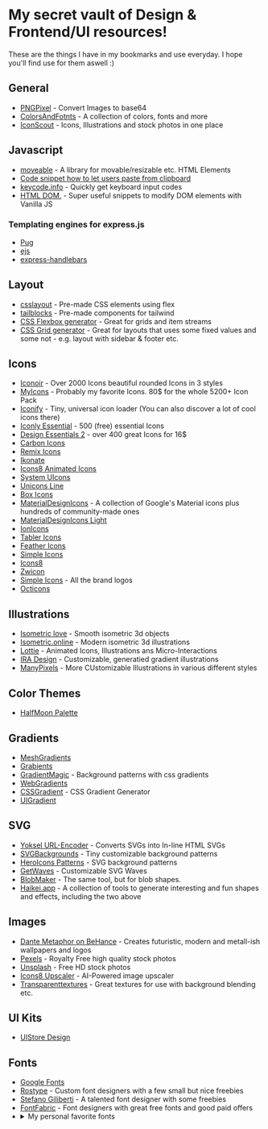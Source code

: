 # My secret vault of Design & Frontend/UI resources!
These are the things I have in my bookmarks and use everyday. I hope you'll find use for them aswell :)

## General
* [PNGPixel](https://png-pixel.com/) - Convert Images to base64
* [ColorsAndFotnts](https://www.colorsandfonts.com/) - A collection of colors, fonts and more
* [IconScout](https://iconscout.com/) - Icons, Illustrations and stock photos in one place

## Javascript
* [moveable](https://github.com/daybrush/moveable) - A library for movable/resizable etc. HTML Elements
* [Code snippet how to let users paste from clipboard](https://stackoverflow.com/questions/6333814/how-does-the-paste-image-from-clipboard-functionality-work-in-gmail-and-google-c)
* [keycode.info](https://keycode.info/) - Quickly get keyboard input codes
* [HTML DOM.](https://htmldom.dev/) - Super useful snippets to modify DOM elements with Vanilla JS 

### Templating engines for express.js
* [Pug](https://pugjs.org/api/getting-started.html)
* [ejs](https://ejs.co)
* [express-handlebars](https://www.npmjs.com/package/express-handlebars)

## Layout
* [csslayout](https://csslayout.io/patterns/) - Pre-made CSS elements using flex
* [tailblocks](https://mertjf.github.io/tailblocks/) - Pre-made components for tailwind
* [CSS Flexbox generator](https://flexgenerator.com/) - Great for grids and item streams
* [CSS Grid generator](https://cssgrid-generator.netlify.app/) - Great for layouts that uses some fixed values and some not - e.g. layout with sidebar & footer etc.

## Icons
* [Iconoir](https://iconoir.com/) - Over 2000 Icons beautiful rounded Icons in 3 styles
* [MyIcons](https://myicons.co) - Probably my favorite Icons. 80$ for the whole 5200+ Icon Pack
* [Iconify](https://iconify.design/) - Tiny, universal icon loader (You can also discover a lot of cool icons there)
* [Iconly Essential](https://ui8.net/piqodesign/products/iconly-essential-icons) - 500 (free) essential Icons
* [Design Essentials 2](https://ui8.net/aps/products/design-essentials-2) - over 400 great Icons for 16$
* [Carbon Icons](https://www.carbondesignsystem.com/guidelines/icons/library/)
* [Remix Icons](http://remixicon.com/)
* [Ikonate](https://ikonate.com/)
* [Icons8 Animated Icons](https://icons8.com/animated-icons)
* [System UIcons](https://systemuicons.com/)
* [Unicons Line](https://iconscout.com/unicons/explore/line)
* [Box Icons](https://boxicons.com/)
* [MaterialDesignIcons](https://materialdesignicons.com) - A collection of Google's Material icons plus hundreds of community-made ones
* [MaterialDesignIcons Light](https://creativemarket.com/templarian/348441-Material-Design-Icons-Light)
* [IonIcons](https://ionicons.com/)
* [Tabler Icons](https://tablericons.com/)
* [Feather Icons](https://feathericons.com/)
* [Simple Icons](https://simpleicons.org/)
* [Icons8](https://icons8.com)
* [Zwicon](https://www.zwicon.com)
* [Simple Icons](https://simpleicons.org) - All the brand logos
* [Octicons](https://octicons-primer.vercel.app/octicons)

## Illustrations
* [Isometric love](https://www.isometriclove.com/) - Smooth isometric 3d objects
* [Isometric.online](https://isometric.online/) - Modern isometric 3d illustrations
* [Lottie](https://lottiefiles.com/popular?sort=all-time) - Animated Icons, Illustrations ans Micro-Interactions
* [IRA Design](https://iradesign.io) - Customizable, generatied gradient illustrations
* [ManyPixels](https://www.manypixels.co/gallery/) - More CUstomizable Illustrations in various different styles

## Color Themes
* [HalfMoon Palette](https://www.gethalfmoon.com/docs/color-utilities/)

## Gradients
* [MeshGradients](https://www.ls.graphics/meshgradients)
* [Grabients](https://www.grabient.com/)
* [GradientMagic](https://www.gradientmagic.com/) - Background patterns with css gradients
* [WebGradients](https://webgradients.com/)
* [CSSGradient](https://cssgradient.io/) - CSS Gradient Generator
* [UIGradient](https://uigradients.com/)

## SVG
* [Yoksel URL-Encoder](https://yoksel.github.io/url-encoder/) - Converts SVGs into In-line HTML SVGs
* [SVGBackgrounds](https://www.svgbackgrounds.com/) - Tiny customizable background patterns
* [HeroIcons Patterns](https://heropatterns.com/) - SVG background patterns
* [GetWaves](https://getwaves.io) - Customizable SVG Waves
* [BlobMaker](https://www.blobmaker.app) - The same tool, but for blob shapes.
* [Haikei.app](https://haikei.app) - A collection of tools to generate interesting and fun shapes and effects, including the two above

## Images
* [Dante Metaphor on BeHance](https://www.behance.net/dantemetaphor) - Creates futuristic, modern and metall-ish wallpapers and logos
* [Pexels](https://pexels.com) - Royalty Free high quality stock photos
* [Unsplash](https://unsplash.com) - Free HD stock photos
* [Icons8 Upscaler](https://icons8.com/upscaler) - AI-Powered image upscaler
* [Transparenttextures](https://www.transparenttextures.com) - Great textures for use with background blending etc.

## UI Kits
* [UIStore Design](https://www.uistore.design)

## Fonts
* [Google Fonts](https://fonts.google.com/)
* [Rostype](http://rostype.com) - Custom font designers with a few small but nice freebies
* [Stefano Giliberti](https://www.brumale.xyz/) - A talented font designer with some freebies
* [FontFabric](https://www.fontfabric.com/) - Font designers with great free fonts and good paid offers
* <details>
  <summary>My personal favorite fonts</summary>
    <br><h2>Header Fonts</h2>
    <ul>
      <li>
        <details>
        <summary>Helvetica 83 Wide</summary>
          <img src="fonts/helvetica.png">
          <a href="https://www.fonts.com/font/linotype/neue-helvetica/83-extended-heavy">Buy</a><br><br>
        </details>
      </li>
      <li>
        <details>
        <summary>Do Hyeon</summary>
          <img src="fonts/hyeon.png">
          <a href="https://fonts.google.com/specimen/Do+Hyeon">Download</a><br><br>
        </details>
      </li>
      <li>
        <details>
        <summary>URW Geometric</summary>
          <img src="fonts/urw.png">
          <a href="https://www.myfonts.com/fonts/urw/geometric/">Buy</a><br><br>
        </details>
      </li>
    </ul>
    <br><h2>Text Block Fonts</h2>
    <ul>
      <li>
        <details>
        <summary>San Francisco Display</summary>
          <img src="fonts/sanfrancisco.png">
          <a href="https://developer.apple.com/fonts/">Download</a><br><br>
        </details>
      </li>
      <li>
        <details>
        <summary>Sequel Sans</summary>
          <img src="fonts/sequel.png">
          <a href="https://www.myfonts.com/fonts/ogj-typedesign/sequel-sans/">Buy</a><br><br>
        </details>
      </li>
      <li>
        <details>
        <summary>Titillium Web</summary>
          <img src="fonts/titillium.png">
          <a href="https://fonts.google.com/specimen/Titillium+Web">Download</a><br><br>
        </details>
      </li>
      <li>
        <details>
        <summary>Poppins</summary>
          <img src="fonts/poppins.png">
          <a href="https://fonts.google.com/specimen/Poppins">Download</a><br><br>
        </details>
      </li>
    </ul>
    <br><h2>Serif Fonts <sub><small><i>(Goes best with Headings)</i></small></sub></h2>
    <ul>
      <li>
        <details>
        <summary>New York</summary>
          <img src="fonts/newyork.png">
          <a href="https://developer.apple.com/fonts/">Download</a><br><br>
        </details>
      </li>
      <li>
        <details>
        <summary>Sparkling Moscow</summary>
          <img src="fonts/moscow.png">
          <a href="https://creativemarket.com/sensatype/4422537-Sparkling-Moscow-Font-Duo">Buy</a><br><br>
        </details>
      </li>
      <li>
        <details>
        <summary>Trajan Pro 3</summary>
          <img src="fonts/trajan.png">
          <a href="https://www.azfonts.de/load_font/trajan-pro-3.html">Download</a><br><br>
        </details>
      </li>
      <li>
        <details>
        <summary>Winchester</summary>
          <img src="fonts/winchester.png">
          <a href="https://www.dafont.com/winchester-2.font">Download</a><br><br>
        </details>
      </li>
    </ul>
  </details>  
